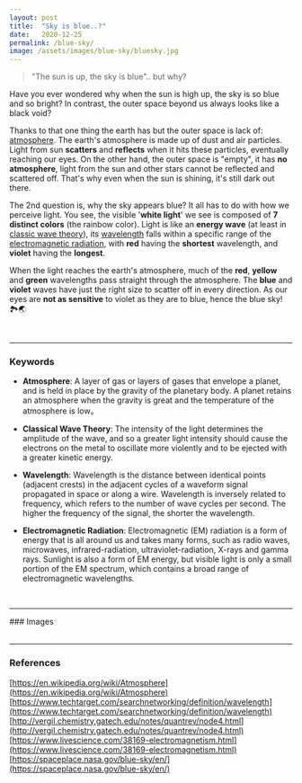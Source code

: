 ```yaml
---
layout: post
title:  "Sky is blue..?"
date:   2020-12-25
permalink: /blue-sky/
image: /assets/images/blue-sky/bluesky.jpg
---
```


>"The sun is up, the sky is blue".. but why?

Have you ever wondered why when the sun is high up, the sky is so blue and so bright? In contrast, the outer space beyond us always looks like a black void?

<!--more-->

Thanks to that one thing the earth has but the outer space is lack of: [atmosphere](#keywords). The earth's atmosphere is made up of dust and air particles. Light from sun **scatters** and **reflects** when it hits these particles, eventually reaching our eyes. On the other hand, the outer space is "empty", it has **no atmosphere**, light from the sun and other stars cannot be reflected and scattered off. That's why even when the sun is shining, it's still dark out there.

The 2nd question is, why the sky appears blue? It all has to do with how we perceive light. You see, the visible '**white light**' we see is composed of **7 distinct colors** (the rainbow color). Light is like an **energy wave** (at least in [classic wave theory](#keywords)), its [wavelength](#keywords) falls within a specific range of the [electromagnetic radiation](#keywords), with **red** having the **shortest** wavelength, and **violet** having the **longest**. 

When the light reaches the earth's atmosphere, much of the **red**, **yellow** and **green** wavelengths pass straight through the atmosphere. The **blue** and **violet** waves have just the right size to scatter off in every direction. As our eyes are **not as sensitive** to violet as they are to blue, hence the blue sky! 🏞🌏

<br>
<!--Keywords-->
<hr>

### Keywords
- **Atmosphere**: A layer of gas or layers of gases that envelope a planet, and is held in place by the gravity of the planetary body. A planet retains an atmosphere when the gravity is great and the temperature of the atmosphere is low。
  
- **Classical Wave Theory**: The intensity of the light determines the amplitude of the wave, and so a greater light intensity should cause the electrons on the metal to oscillate more violently and to be ejected with a greater kinetic energy.

- **Wavelength**: Wavelength is the distance between identical points (adjacent crests) in the adjacent cycles of a waveform signal propagated in space or along a wire. Wavelength is inversely related to frequency, which refers to the number of wave cycles per second. The higher the frequency of the signal, the shorter the wavelength.

- **Electromagnetic Radiation**: Electromagnetic (EM) radiation is a form of energy that is all around us and takes many forms, such as radio waves, microwaves, infrared-radiation, ultraviolet-radiation, X-rays and gamma rays. Sunlight is also a form of EM energy, but visible light is only a small portion of the EM spectrum, which contains a broad range of electromagnetic wavelengths.

<br>
<!--Images-->
<hr>
### Images
<div class="row">
  <div class="column">
    <img src="/iwonder/assets/images/blue-sky/darkspace.jpg" alt="">
  </div>
  <div class="column">
    <img src="/iwonder/assets/images/blue-sky/em-spectrum.jpg" alt="">
  </div>
  <div class="column">
    <img src="/iwonder/assets/images/blue-sky/meme.png" alt="">
  </div>
</div>

<br>

<!--References-->
***
### References
[https://en.wikipedia.org/wiki/Atmosphere](https://en.wikipedia.org/wiki/Atmosphere)
\
[https://www.techtarget.com/searchnetworking/definition/wavelength](https://www.techtarget.com/searchnetworking/definition/wavelength)
\
[http://vergil.chemistry.gatech.edu/notes/quantrev/node4.html](http://vergil.chemistry.gatech.edu/notes/quantrev/node4.html)
\
[https://www.livescience.com/38169-electromagnetism.html](https://www.livescience.com/38169-electromagnetism.html)
\
[https://spaceplace.nasa.gov/blue-sky/en/](https://spaceplace.nasa.gov/blue-sky/en/)
